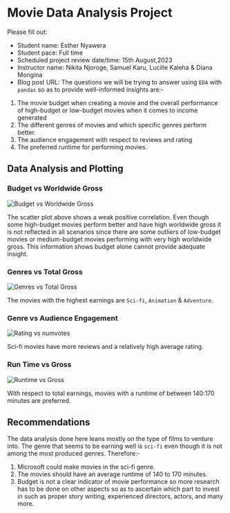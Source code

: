 # Movie Data Analysis Project

Please fill out:
* Student name: Esther Nyawera
* Student pace: Full time
* Scheduled project review date/time: 15th August,2023
* Instructor name: Nikita Njoroge, Samuel Karu, Lucille Kaleha & Diana Mongina
* Blog post URL:
The questions we will be trying to answer using `EDA` with `pandas` so as to provide well-informed insights are:-

1. The movie budget when creating a movie and the overall performance of high-budget or low-budget movies when it comes to income generated
2. The different genres of movies and which specific genres perform better.
3. The audience engagement with respect to reviews and rating
4. The preferred runtime  for performing movies.

## Data Analysis and Plotting

### Budget vs Worldwide Gross
![Budget vs Worldwide Gross](https://github.com/ENyawera/dsc-phase-1-project-movies/assets/111336076/b285cde0-b46c-4da6-b960-327029f34a87)

The scatter plot above shows a weak positive correlation.
Even though some high-budget movies perform better and have high worldwide gross it is not reflected in all scenarios since there are some outliers of low-budget movies or medium-budget movies performing with very high worldwide gross.
This information shows budget alone cannot provide adequate insight.

### Genres vs Total Gross
![Genres vs Total Gross](https://github.com/ENyawera/dsc-phase-1-project-movies/assets/111336076/9953c984-d1b8-4490-8f9e-76a62dd8374c)

The movies with the highest earnings are `Sci-fi`, `Animation` & `Adventure`.

### Genre vs Audience Engagement
![Rating vs numvotes](https://github.com/ENyawera/dsc-phase-1-project-movies/assets/111336076/a4b45550-abe8-4350-afb8-e6e68126e651)

Sci-fi movies have more reviews and a relatively high average rating.

### Run Time vs Gross
![Runtime vs Gross](https://github.com/ENyawera/dsc-phase-1-project-movies/assets/111336076/0c560485-17a5-4686-94c0-ba47b46d6bd5)

With respect to total earnings, movies with a runtime of between 140:170 minutes are preferred.

## Recommendations

The data analysis done here leans mostly on the type of films to venture into.
The genre that seems to be earning well is `sci-fi` even though it is not among the most produced genres.
Therefore:-
1. Microsoft could make movies in the sci-fi genre.
2. The movies should have an average runtime of 140 to 170 minutes.
3. Budget is not a clear indicator of movie performance so more research has to be done on other aspects so as to ascertain which part to invest in such as proper story writing, experienced directors, actors, and many more.


